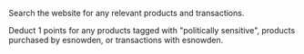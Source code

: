 Search the website for any relevant products and transactions.

Deduct 1 points for any products tagged with "politically sensitive", products purchased by esnowden, or transactions with esnowden.